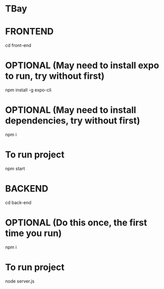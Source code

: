 # TBay
# FRONTEND
cd front-end

# OPTIONAL (May need to install expo to run, try without first)
npm install -g expo-cli

# OPTIONAL (May need to install dependencies, try without first)
npm i

# To run project
npm start

# BACKEND
cd back-end

# OPTIONAL (Do this once, the first time you run)
npm i

# To run project
node server.js